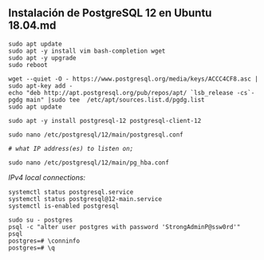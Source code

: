 ## Instalación de PostgreSQL 12 en Ubuntu 18.04.md

```
sudo apt update 
sudo apt -y install vim bash-completion wget
sudo apt -y upgrade
sudo reboot
```
```
wget --quiet -O - https://www.postgresql.org/media/keys/ACCC4CF8.asc | sudo apt-key add -
echo "deb http://apt.postgresql.org/pub/repos/apt/ `lsb_release -cs`-pgdg main" |sudo tee  /etc/apt/sources.list.d/pgdg.list
sudo apt update
```
```
sudo apt -y install postgresql-12 postgresql-client-12
``` 
```
sudo nano /etc/postgresql/12/main/postgresql.conf
```
*`# what IP address(es) to listen on;`* 
```
sudo nano /etc/postgresql/12/main/pg_hba.conf
```
*IPv4 local connections:* 
```
systemctl status postgresql.service
systemctl status postgresql@12-main.service
systemctl is-enabled postgresql
```
```
sudo su - postgres
psql -c "alter user postgres with password 'StrongAdminP@ssw0rd'"
psql
postgres=# \conninfo
postgres=# \q
```
